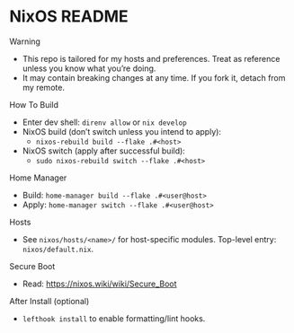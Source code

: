 # NixOS README

Warning

- This repo is tailored for my hosts and preferences. Treat as reference unless you know what you’re doing.
- It may contain breaking changes at any time. If you fork it, detach from my remote.

How To Build

- Enter dev shell: `direnv allow` or `nix develop`
- NixOS build (don’t switch unless you intend to apply):
  - `nixos-rebuild build --flake .#<host>`
- NixOS switch (apply after successful build):
  - `sudo nixos-rebuild switch --flake .#<host>`

Home Manager

- Build: `home-manager build --flake .#<user@host>`
- Apply: `home-manager switch --flake .#<user@host>`

Hosts

- See `nixos/hosts/<name>/` for host-specific modules. Top-level entry: `nixos/default.nix`.

Secure Boot

- Read: https://nixos.wiki/wiki/Secure_Boot

After Install (optional)

- `lefthook install` to enable formatting/lint hooks.
